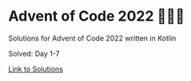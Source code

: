 # Advent of Code 2022 🎄🌟🎅
Solutions for Advent of Code 2022 written in Kotlin

Solved: Day 1-7

[Link to Solutions](https://github.com/patrick-elmquist/Advent-of-Code-2022/tree/main/src/main/kotlin)
